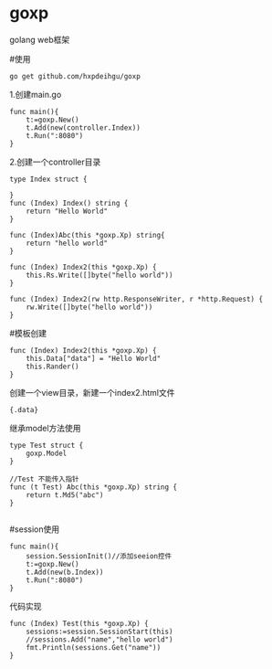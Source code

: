 # goxp
golang web框架

#使用

``
go get github.com/hxpdeihgu/goxp
``

1.创建main.go
```
func main(){
	t:=goxp.New()
	t.Add(new(controller.Index))
	t.Run(":8080")
}
```

2.创建一个controller目录
```
type Index struct {
	
}
func (Index) Index() string {
	return "Hello World"
}
```
```
func (Index)Abc(this *goxp.Xp) string{
	return "hello world"
}
```

```
func (Index) Index2(this *goxp.Xp) {
    this.Rs.Write([]byte("hello world"))
}

func (Index) Index2(rw http.ResponseWriter, r *http.Request) {
    rw.Write([]byte("hello world"))
}
```

#模板创建
```
func (Index) Index2(this *goxp.Xp) {
    this.Data["data"] = "Hello World"
    this.Rander()
}
```
创建一个view目录，新建一个index2.html文件
```
{.data}
```

继承model方法使用

```
type Test struct {
	goxp.Model
}

//Test 不能传入指针
func (t Test) Abc(this *goxp.Xp) string {
	return t.Md5("abc")
}


````
#session使用
```
func main(){
	session.SessionInit()//添加seeion控件
	t:=goxp.New()
	t.Add(new(b.Index))
	t.Run(":8080")
}
```
代码实现
```
func (Index) Test(this *goxp.Xp) {
	sessions:=session.SessionStart(this)
	//sessions.Add("name","hello world")
	fmt.Println(sessions.Get("name"))
}
```


